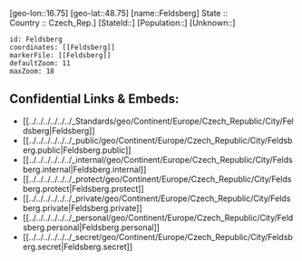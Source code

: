 ﻿---
location: [48.75,16.75] 
mapzoom: [7,12] 
mapmarker: city 
type: City
tags:
- geo/City


SpocWebEntityId: 30145
isDeleted: false
confidential: public

---
[geo-lon::16.75] 
[geo-lat::48.75] 
[name::Feldsberg] 
State ::  
Country :: Czech_Rep.] 
[StateId::] 
[Population::] 
[Unknown::] 


```leaflet
id: Feldsberg
coordinates: [[Feldsberg]] 
markerFile: [[Feldsberg]] 
defaultZoom: 11 
maxZoom: 18
```


## Confidential Links & Embeds: 
- [[../../../../../../_Standards/geo/Continent/Europe/Czech_Republic/City/Feldsberg|Feldsberg]] 
- [[../../../../../../_public/geo/Continent/Europe/Czech_Republic/City/Feldsberg.public|Feldsberg.public]] 
- [[../../../../../../_internal/geo/Continent/Europe/Czech_Republic/City/Feldsberg.internal|Feldsberg.internal]] 
- [[../../../../../../_protect/geo/Continent/Europe/Czech_Republic/City/Feldsberg.protect|Feldsberg.protect]] 
- [[../../../../../../_private/geo/Continent/Europe/Czech_Republic/City/Feldsberg.private|Feldsberg.private]] 
- [[../../../../../../_personal/geo/Continent/Europe/Czech_Republic/City/Feldsberg.personal|Feldsberg.personal]] 
- [[../../../../../../_secret/geo/Continent/Europe/Czech_Republic/City/Feldsberg.secret|Feldsberg.secret]] 

